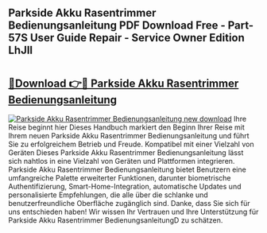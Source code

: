 ## Parkside Akku Rasentrimmer Bedienungsanleitung PDF Download Free - Part-57S User Guide Repair - Service Owner Edition LhJIl

# <h2><a href="http://df2pykf.blite.top/?on=Parkside+Akku+Rasentrimmer+Bedienungsanleitung">🔗Download 👉🔴 Parkside Akku Rasentrimmer Bedienungsanleitung</a></h2>

[![Parkside Akku Rasentrimmer Bedienungsanleitung new download](https://i.imgur.com/lujVjoI.png)](http://df2pykf.blite.top/?on=Parkside+Akku+Rasentrimmer+Bedienungsanleitung)
Ihre Reise beginnt hier Dieses Handbuch markiert den Beginn Ihrer Reise mit Ihrem neuen Parkside Akku Rasentrimmer Bedienungsanleitung und führt Sie zu erfolgreichem Betrieb und Freude. Kompatibel mit einer Vielzahl von Geräten Dieses Parkside Akku Rasentrimmer Bedienungsanleitung lässt sich nahtlos in eine Vielzahl von Geräten und Plattformen integrieren. Parkside Akku Rasentrimmer Bedienungsanleitung bietet Benutzern eine umfangreiche Palette erweiterter Funktionen, darunter biometrische Authentifizierung, Smart-Home-Integration, automatische Updates und personalisierte Empfehlungen, die alle über die schlanke und benutzerfreundliche Oberfläche zugänglich sind. Danke, dass Sie sich für uns entschieden haben! Wir wissen Ihr Vertrauen und Ihre Unterstützung für Parkside Akku Rasentrimmer BedienungsanleitungD zu schätzen.
